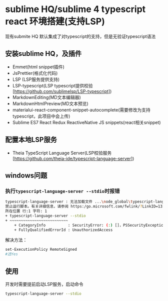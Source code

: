 # sublime HQ/sublime 4 typescript react 环境搭建(支持LSP)
现有submite HQ 默认集成了对typescript的支持，但是无验证typescript语法

## 安装sublime HQ，及插件
- Emmet(html snippet插件)
- JsPrettier(格式化代码)
- LSP (LSP服务提供支持)
- LSP-typescript(LSP typescript提供校验[https://github.com/sublimelsp/LSP-typescript])
- MarkdownEditing(MD文本编辑器)
- MarkdownHtmlPreview(MD文本预览)
- materialui-react-component-snippet-autocomplete(需要修改为支持typescript，此项目中会上传)
- Sublime ES7 React Redux ReactiveNative JS snippets(react相关snippet)

## 配置本地LSP服务
- Theia TypeScript Language Server(LSP校验服务[https://github.com/theia-ide/typescript-language-server])

## windows问题

### 执行`typescript-language-server --stdio`时报错
```sh
typescript-language-server : 无法加载文件 ...\node_global\typescript-language-server.ps1，因为在此系统上
禁止运行脚本。有关详细信息，请参阅 https:/go.microsoft.com/fwlink/?LinkID=135170 中的 about_Execution_Policies。
所在位置 行:1 字符: 1
+ typescript-language-server --stdio
+ ~~~~~~~~~~~~~~~~~~~~~~~~~~
    + CategoryInfo          : SecurityError: (:) []，PSSecurityException
    + FullyQualifiedErrorId : UnauthorizedAccess
```

解决方法：
```sh
set-ExecutionPolicy RemoteSigned
#选Yes
```

## 使用
开发时需要提前启动LSP服务，启动命令
```sh
typescript-language-server --stdio
```

